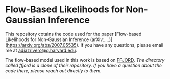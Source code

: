 # Flow-Based Likelihoods for Non-Gaussian Inference


This repository cotains the code used for the paper [Flow-based Likelihoods for Non-Gaussian Inference (arXiv:....)] (https://arxiv.org/abs/2007.05535). If you have any questions, please email me at adiazrivero@g.harvard.edu.

The flow-based model used in this work is based on [FFJORD](https://github.com/rtqichen/ffjord). *The directory called ffjord is a clone of their repository. If you have a question about the code there, please reach out directly to them.*




